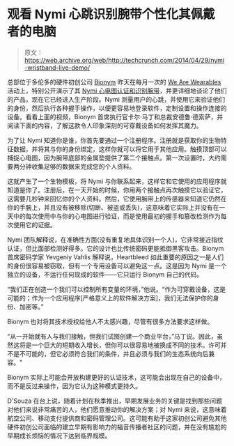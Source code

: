 # 观看 Nymi 心跳识别腕带个性化其佩戴者的电脑 

> 原文：<https://web.archive.org/web/http://techcrunch.com/2014/04/29/nymi-wristband-live-demo/>

总部位于多伦多的硬件初创公司 [Bionym](https://web.archive.org/web/20230131000734/http://bionym.com/) 昨天在每月一次的 [We Are Wearables](https://web.archive.org/web/20230131000734/http://www.meetup.com/Wearable-Wednesday-Toronto/) 活动上，特别公开演示了其 [Nymi 心电图认证和识别腕带](https://web.archive.org/web/20230131000734/https://techcrunch.com/2013/09/03/nymi/)，并更详细地谈论了他们的产品，现在它已经进入生产阶段。Nymi 测量用户的心跳，并使用它来验证他们的身份，然后执行各种握手操作，以便更容易地登录软件，定制设置和操作连接的设备。看看上面的视频，Bionym 首席执行官卡尔·马丁和总裁安德鲁·德索萨，并阅读下面的内容，了解这款令人印象深刻的可穿戴设备如何发挥其魔力。

为了让 Nymi 知道你是谁，你首先要通过一个注册程序。注册就是获取你的生物特征数据，并将其与你的身份绑定，这样你就可以将它用于其他应用。触摸顶部可以捕捉心电图，因为腕带底部的金属垫提供了第二个接触点。第一次设置时，大约需要两分钟收集足够的数据来完成您的个人资料。

这就产生了一个生物模板，将 Nymi 与你联系起来，这样它和它使用的应用程序就知道是你了。注册后，在一天开始的时候，你用两个接触点再次触摸它以验证它，这需要几秒钟来回忆你的个人资料。然后，它使用腕带上的传感器来知道它仍然在你的手腕上，并且没有被移除(切断、被盗或丢失)，这意味着它实际上并没有在一天中的每次使用中与你的心电图进行验证，而是使用最初的握手和篡改检测作为每次使用它的证据。

Nymi 团队解释说，在准确性方面(没有重复地具体识别一个人)，它非常接近指纹认证，但比面部检测好得多。它的设计也比传统密码更能抵御黑客攻击。Bionym 首席密码学家 Yevgeniy Vahlis 解释说，Heartbleed 如此重要的原因之一是人们的身份很容易被窃取，但有一个专用设备可以避免这一点。这是因为 Nymi 是一个独立的设备，不运行任何现成的软件——它只运行 Bionym 自己的代码。

“我们正在创造一个我们可以控制所有变量的环境，”他说。“作为可穿戴设备，这是可能的；作为一个应用程序[严格意义上的软件解决方案]，我们无法保护你的身份、加密等。”

Bionym 也对将其技术授权给他人不太感兴趣，尽管有很多方法要求这样做。

“从一开始就有人与我们接触，但我们试图创建一个商业平台，”马丁说。因此，虽然这将是一个巨大的短期收入增长，但你可以很容易地被换成不同的技术。许可并不是不可能的，但它必须符合我们的条件，并且必须与我们的生态系统向后兼容。"

Bionym 实际上可能会开放构建更好的认证技术，这可能会出现在自己的设备中，而不是反过来操作，因为它认为这种模式更持久。

D'Souza 在台上说，随着计划在秋季推出，早期发展业务的关键是找到那些问题对他们来说非常痛苦的人，他们愿意推动你的解决方案；对 Nymi 来说，这意味着航空公司、移动支付提供商和密码管理公司。这可能有助于这家初创公司避免其他硬件初创公司面临的建立早期有影响力的福音传播者社区的问题，并在没有尴尬的早期成长烦恼的情况下达到临界规模。
